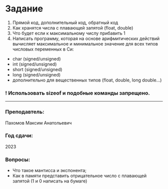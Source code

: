# Задание
1) Прямой код, дополнительный код, обратный код
2) Как хранятся числа с плавающей запятой (float, double)
3) Что будет если к максимальному числу прибавить 1
4) Написать программу, которая на основе арифмитических действий вычисляет максимальное и минимальное значение для всех типов числовых переменных в Си:
  - char (signed/unsigned)
  - int (signed/unsigned)
  - short (signed/unsigned)
  - long (signed/unsigned)
  - дополнительно для вещественных типов (float, double, long double...)
### ! Использовать sizeof и подобные команды запрещено.
---
### Преподавтель: 
 Пахомов Максим Анатольевич
### Год сдачи: 
 2023
### Вопросы: 
- Что такое мантисса и экспонента;
- Как в памяти представить отрицательное число с плавающей запятой (1 и 0 написать на бумаге)
